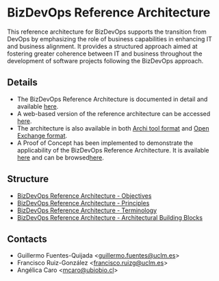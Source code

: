 # BizDevOps Reference Architecture
This reference architecture for BizDevOps supports the transition from DevOps by emphasizing the role of business capabilities in enhancing IT and business alignment. It provides a structured approach aimed at fostering greater coherence between IT and business throughout the development of software projects following the BizDevOps approach.

## Details
- The BizDevOps Reference Architecture is documented in detail and available [here](/files/BizDevOps%20Reference%20Architecture.pdf).
- A web-based version of the reference architecture can be accessed [here](https://guillermofuentesuclm.github.io/BizDevOps-RA/).
- The architecture is also available in both [Archi tool format](/files/BizDevOps%20Reference%20Architecture.archimate) and [Open Exchange format](/files/BizDevOps%20Reference%20Architecture.xml).
- A Proof of Concept has been implemented to demonstrate the applicability of the BizDevOps Reference Architecture. It is available [here](/poc/) and can be browsed[here](https://guillermofuentesuclm.github.io/BizDevOps-RA/poc/).

## Structure

- [BizDevOps Reference Architecture - Objectives](md/objectives.md)
- [BizDevOps Reference Architecture - Principles](md/principles.md)
- [BizDevOps Reference Architecture - Terminology](md/terminology.md)
- [BizDevOps Reference Architecture - Architectural Building Blocks](md/abb.md)

## Contacts
- Guillermo Fuentes-Quijada <[guillermo.fuentes@uclm.es](mailto:guillermo.fuentes@uclm.es?subject=BizDevOps-RA%20Research)>
- Francisco Ruiz-González <[francisco.ruizg@uclm.es](mailto:francisco.ruizg@uclm.es?subject=BizDevOps-RA%20Research)>
- Angélica Caro <[mcaro@ubiobio.cl](mailto:mcaro@ubiobio.cl?subject=BizDevOps-RA%20Research)>